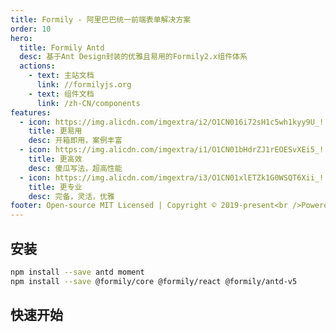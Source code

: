```yaml
---
title: Formily - 阿里巴巴统一前端表单解决方案
order: 10
hero:
  title: Formily Antd
  desc: 基于Ant Design封装的优雅且易用的Formily2.x组件体系
  actions:
    - text: 主站文档
      link: //formilyjs.org
    - text: 组件文档
      link: /zh-CN/components
features:
  - icon: https://img.alicdn.com/imgextra/i2/O1CN016i72sH1c5wh1kyy9U_!!6000000003550-55-tps-800-800.svg
    title: 更易用
    desc: 开箱即用，案例丰富
  - icon: https://img.alicdn.com/imgextra/i1/O1CN01bHdrZJ1rEOESvXEi5_!!6000000005599-55-tps-800-800.svg
    title: 更高效
    desc: 傻瓜写法，超高性能
  - icon: https://img.alicdn.com/imgextra/i3/O1CN01xlETZk1G0WSQT6Xii_!!6000000000560-55-tps-800-800.svg
    title: 更专业
    desc: 完备，灵活，优雅
footer: Open-source MIT Licensed | Copyright © 2019-present<br />Powered by self
---
```


## 安装

```bash
npm install --save antd moment
npm install --save @formily/core @formily/react @formily/antd-v5

```

## 快速开始

